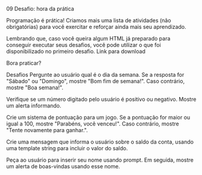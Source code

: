 09
Desafio: hora da prática

Programação é prática! Criamos mais uma lista de atividades (não obrigatórias) para você exercitar e reforçar ainda mais seu aprendizado.

Lembrando que, caso você queira algum HTML já preparado para conseguir executar seus desafios, você pode utilizar o que foi disponibilizado no primeiro desafio. Link para download

Bora praticar?

Desafios
Pergunte ao usuário qual é o dia da semana. Se a resposta for "Sábado" ou "Domingo", mostre "Bom fim de semana!". Caso contrário, mostre "Boa semana!".

Verifique se um número digitado pelo usuário é positivo ou negativo. Mostre um alerta informando.

Crie um sistema de pontuação para um jogo. Se a pontuação for maior ou igual a 100, mostre "Parabéns, você venceu!". Caso contrário, mostre "Tente novamente para ganhar.".

Crie uma mensagem que informa o usuário sobre o saldo da conta, usando uma template string para incluir o valor do saldo.

Peça ao usuário para inserir seu nome usando prompt. Em seguida, mostre um alerta de boas-vindas usando esse nome.
